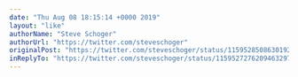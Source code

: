 ```yaml
---
date: "Thu Aug 08 18:15:14 +0000 2019"
layout: "like"
authorName: "Steve Schoger"
authorUrl: "https://twitter.com/steveschoger"
originalPost: "https://twitter.com/steveschoger/status/1159528508630192129"
inReplyTo: "https://twitter.com/steveschoger/status/1159527276209463297"
---
```


